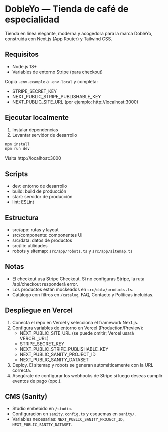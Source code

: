 # DobleYo — Tienda de café de especialidad

Tienda en línea elegante, moderna y acogedora para la marca DobleYo, construida con Next.js (App Router) y Tailwind CSS.

## Requisitos
- Node.js 18+
- Variables de entorno Stripe (para checkout)

Copia `.env.example` a `.env.local` y completa:
- STRIPE_SECRET_KEY
- NEXT_PUBLIC_STRIPE_PUBLISHABLE_KEY
- NEXT_PUBLIC_SITE_URL (por ejemplo: http://localhost:3000)

## Ejecutar localmente
1. Instalar dependencias
2. Levantar servidor de desarrollo

```powershell
npm install
npm run dev
```

Visita http://localhost:3000

## Scripts
- dev: entorno de desarrollo
- build: build de producción
- start: servidor de producción
- lint: ESLint

## Estructura
- src/app: rutas y layout
- src/components: componentes UI
- src/data: datos de productos
- src/lib: utilidades
 - robots y sitemap: `src/app/robots.ts` y `src/app/sitemap.ts`

## Notas
- El checkout usa Stripe Checkout. Si no configuras Stripe, la ruta /api/checkout responderá error.
- Los productos están mockeados en `src/data/products.ts`.
 - Catálogo con filtros en `/catalog`, FAQ, Contacto y Políticas incluidas.

## Despliegue en Vercel
1. Conecta el repo en Vercel y selecciona el framework Next.js.
2. Configura variables de entorno en Vercel (Production/Preview):
	- NEXT_PUBLIC_SITE_URL (se puede omitir; Vercel usará VERCEL_URL)
	- STRIPE_SECRET_KEY
	- NEXT_PUBLIC_STRIPE_PUBLISHABLE_KEY
	- NEXT_PUBLIC_SANITY_PROJECT_ID
	- NEXT_PUBLIC_SANITY_DATASET
3. Deploy. El sitemap y robots se generan automáticamente con la URL correcta.
4. Asegúrate de configurar los webhooks de Stripe si luego deseas cumplir eventos de pago (opc.).

## CMS (Sanity)
- Studio embebido en `/studio`.
- Configuración en `sanity.config.ts` y esquemas en `sanity/`.
- Variables necesarias: `NEXT_PUBLIC_SANITY_PROJECT_ID`, `NEXT_PUBLIC_SANITY_DATASET`.